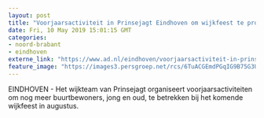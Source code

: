 ```yaml
---
layout: post
title: "Voorjaarsactiviteit in Prinsejagt Eindhoven om wijkfeest te promoten"
date: Fri, 10 May 2019 15:01:15 GMT
categories: 
- noord-brabant 
- eindhoven 
externe_link: "https://www.ad.nl/eindhoven/voorjaarsactiviteit-in-prinsejagt-eindhoven-om-wijkfeest-te-promoten~af29fc00/"
feature_image: "https://images3.persgroep.net/rcs/6TuACGEmdPGqIG9B75G3UDbvn5E/diocontent/109304645/_fitwidth/400/?appId=21791a8992982cd8da851550a453bd7f&quality=0.7"
---
```


EINDHOVEN - Het wijkteam van Prinsejagt organiseert voorjaarsactiviteiten om nog meer buurtbewoners, jong en oud, te betrekken bij het komende wijkfeest in augustus.
